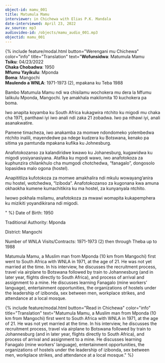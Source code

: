 ```yaml
---
object-id: mamu_001
title: Matumula Mamu
interviewer: in Chichewa with Elias P.K. Mandala
date-interviewed: April 23, 2022
av_source: mp3
audiovideo-id: /objects/mamu_audio_001.mp3
objectid: mamu_001
---
```

{% include feature/modal.html button="Werengani mu Chichewa" color="info" title="Translation" text="**Wofunsidwa**: Matumula Mamu<br>
**Tsiku**: 04/23/2022<br>
**Chaka Chobadwa**: 1950<br>
**Mfumu Yayikulu**: Mponda<br>
**Boma**: Mangochi<br>
**Maulendo a WNLA**: 1971-1973 (2), mpakana ku Teba 1988<br>
<p>Bambo Matumula Mamu ndi wa chisilamu wochokera mu dera la Mfumu lalikulu Mponda, Mangochi. Iye amakhala makilomita 10 kuchokera pa boma.</p>
<p>Iwo anapita koyamba ku South Africa kukagwira ntchito ku migodi mu chaka cha 1971, panthawi iyi iwo anali ndi zaka 21 zobadwa. Iwo pa nthawi iyi, anali asanakwatire.</p>
<p>Pamene timacheza, iwo anakamba za momwe ndondomeko yolembedwa ntchito inalili, mayendedwe pa ndege kudzera ku Botswana, kenako pa sitima ya pamtunda mpakana kufika ku Johnesburg.</p>
<p>Anafotokozanso za kalandiridwe kwawo ku Johanesburg, kugawidwa ku migodi yosiyanasiyana. Atafika ku mgodi wawo, iwo anafotokoza za kuphunzira chilankhulo cha mumgodi chotchedwa, “fanagalo”, dongosolo lopasidwa malo ogona (hostel).</p>
<p>Anapititliza kufotokoza za momwe amakhalira ndi mkulu wowayang’anira mu hostel, wotchedwa, “Iziboda”. Anafotokozanso za kugonana kwa amuna okhaokha kumene kumachitikira ku ma hostel, za kunyanyala ntchito.</p>
<p>Iwowo pokhala msilamu, anafotokoza za mwawi womapita kukapemphera ku mizikiti yoyandikirana ndi migodi.</p>" %}
Date of Birth: 1950

Traditional Authority: Mponda

District: Mangochi

Number of WNLA Visits/Contracts: 1971-1973 (2) then through Theba up to 1988

Matumula Mamu, a Muslim man from Mponda (10 km from Mangochi) first went to South Africa with WNLA in 1971, at the age of 21. He was not yet married at the time. In his interview, he discusses the recruitment process, travel via airplane to Botswana followed by train to Johannesburg (and in later year, flights directly to South Africa), and process of arrival and assignment to a mine. He discusses learning Fanagalo (mine workers’ language), entertainment opportunities, the organizations of hostels under the leadership of izibonda, sex between men, workplace strikes, and attendance at a local mosque.

{% include feature/modal.html button="Read in Chichewa" color="info" title="Translation" text="Matumula Mamu, a Muslim man from Mponda (10 km from Mangochi) first went to South Africa with WNLA in 1971, at the age of 21. He was not yet married at the time. In his interview, he discusses the recruitment process, travel via airplane to Botswana followed by train to Johannesburg (and in later year, flights directly to South Africa), and process of arrival and assignment to a mine. He discusses learning Fanagalo (mine workers’ language), entertainment opportunities, the organizations of hostels under the leadership of izibonda, sex between men, workplace strikes, and attendance at a local mosque." %}